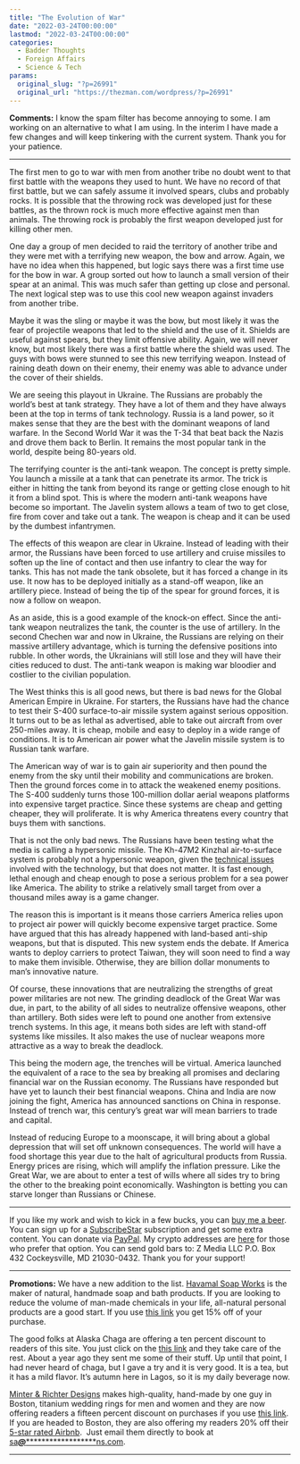 ```yaml
---
title: "The Evolution of War"
date: "2022-03-24T00:00:00"
lastmod: "2022-03-24T00:00:00"
categories:
  - Badder Thoughts
  - Foreign Affairs
  - Science & Tech
params:
  original_slug: "?p=26991"
  original_url: "https://thezman.com/wordpress/?p=26991"
---
```


**Comments:** I know the spam filter has become annoying to some. I am
working on an alternative to what I am using. In the interim I have made
a few changes and will keep tinkering with the current system. Thank you
for your patience.

------------------------------------------------------------------------

The first men to go to war with men from another tribe no doubt went to
that first battle with the weapons they used to hunt. We have no record
of that first battle, but we can safely assume it involved spears, clubs
and probably rocks. It is possible that the throwing rock was developed
just for these battles, as the thrown rock is much more effective
against men than animals. The throwing rock is probably the first weapon
developed just for killing other men.

One day a group of men decided to raid the territory of another tribe
and they were met with a terrifying new weapon, the bow and arrow.
Again, we have no idea when this happened, but logic says there was a
first time use for the bow in war. A group sorted out how to launch a
small version of their spear at an animal. This was much safer than
getting up close and personal. The next logical step was to use this
cool new weapon against invaders from another tribe.

Maybe it was the sling or maybe it was the bow, but most likely it was
the fear of projectile weapons that led to the shield and the use of it.
Shields are useful against spears, but they limit offensive ability.
Again, we will never know, but most likely there was a first battle
where the shield was used. The guys with bows were stunned to see this
new terrifying weapon. Instead of raining death down on their enemy,
their enemy was able to advance under the cover of their shields.

We are seeing this playout in Ukraine. The Russians are probably the
world’s best at tank strategy. They have a lot of them and they have
always been at the top in terms of tank technology. Russia is a land
power, so it makes sense that they are the best with the dominant
weapons of land warfare. In the Second World War it was the T-34 that
beat back the Nazis and drove them back to Berlin. It remains the most
popular tank in the world, despite being 80-years old.

The terrifying counter is the anti-tank weapon. The concept is pretty
simple. You launch a missile at a tank that can penetrate its armor. The
trick is either in hitting the tank from beyond its range or getting
close enough to hit it from a blind spot. This is where the modern
anti-tank weapons have become so important. The Javelin system allows a
team of two to get close, fire from cover and take out a tank. The
weapon is cheap and it can be used by the dumbest infantrymen.

The effects of this weapon are clear in Ukraine. Instead of leading with
their armor, the Russians have been forced to use artillery and cruise
missiles to soften up the line of contact and then use infantry to clear
the way for tanks. This has not made the tank obsolete, but it has
forced a change in its use. It now has to be deployed initially as a
stand-off weapon, like an artillery piece. Instead of being the tip of
the spear for ground forces, it is now a follow on weapon.

As an aside, this is a good example of the knock-on effect. Since the
anti-tank weapon neutralizes the tank, the counter is the use of
artillery. In the second Chechen war and now in Ukraine, the Russians
are relying on their massive artillery advantage, which is turning the
defensive positions into rubble. In other words, the Ukrainians will
still lose and they will have their cities reduced to dust. The
anti-tank weapon is making war bloodier and costlier to the civilian
population.

The West thinks this is all good news, but there is bad news for the
Global American Empire in Ukraine. For starters, the Russians have had
the chance to test their S-400 surface-to-air missile system against
serious opposition. It turns out to be as lethal as advertised, able to
take out aircraft from over 250-miles away. It is cheap, mobile and easy
to deploy in a wide range of conditions. It is to American air power
what the Javelin missile system is to Russian tank warfare.

The American way of war is to gain air superiority and then pound the
enemy from the sky until their mobility and communications are broken.
Then the ground forces come in to attack the weakened enemy positions.
The S-400 suddenly turns those 100-million dollar aerial weapons
platforms into expensive target practice. Since these systems are cheap
and getting cheaper, they will proliferate. It is why America threatens
every country that buys them with sanctions.

That is not the only bad news. The Russians have been testing what the
media is calling a hypersonic missile. The Kh-47M2 Kinzhal
air-to-surface system is probably not a hypersonic weapon, given the
<a href="https://www.youtube.com/watch?v=fTEhG8zzftQ" rel="noopener"
target="_blank">technical issues</a> involved with the technology, but
that does not matter. It is fast enough, lethal enough and cheap enough
to pose a serious problem for a sea power like America. The ability to
strike a relatively small target from over a thousand miles away is a
game changer.

The reason this is important is it means those carriers America relies
upon to project air power will quickly become expensive target practice.
Some have argued that this has already happened with land-based
anti-ship weapons, but that is disputed. This new system ends the
debate. If America wants to deploy carriers to protect Taiwan, they will
soon need to find a way to make them invisible. Otherwise, they are
billion dollar monuments to man’s innovative nature.

Of course, these innovations that are neutralizing the strengths of
great power militaries are not new. The grinding deadlock of the Great
War was due, in part, to the ability of all sides to neutralize
offensive weapons, other than artillery. Both sides were left to pound
one another from extensive trench systems. In this age, it means both
sides are left with stand-off systems like missiles. It also makes the
use of nuclear weapons more attractive as a way to break the deadlock.

This being the modern age, the trenches will be virtual. America
launched the equivalent of a race to the sea by breaking all promises
and declaring financial war on the Russian economy. The Russians have
responded but have yet to launch their best financial weapons. China and
India are now joining the fight, America has announced sanctions on
China in response. Instead of trench war, this century’s great war will
mean barriers to trade and capital.

Instead of reducing Europe to a moonscape, it will bring about a global
depression that will set off unknown consequences. The world will have a
food shortage this year due to the halt of agricultural products from
Russia. Energy prices are rising, which will amplify the inflation
pressure. Like the Great War, we are about to enter a test of wills
where all sides try to bring the other to the breaking point
economically. Washington is betting you can starve longer than Russians
or Chinese.

------------------------------------------------------------------------

If you like my work and wish to kick in a few bucks, you can
<a href="https://www.buymeacoffee.com/mujolulu" rel="noopener"
target="_blank">buy me a beer</a>. You can sign up for a
<a href="https://www.subscribestar.com/the-z-blog" rel="noopener"
target="_blank">SubscribeStar</a> subscription and get some extra
content. You can donate via <a
href="https://www.paypal.com/donate/?cmd=_s-xclick&amp;hosted_button_id=UDAS2Q8JYA6CN&amp;source=url"
rel="noopener" target="_blank">PayPal</a>. My crypto addresses are
<a href="https://thezman.com/wordpress/?page_id=22713" rel="noopener"
target="_blank">here</a> for those who prefer that option. You can send
gold bars to: Z Media LLC P.O. Box 432 Cockeysville, MD 21030-0432.
Thank you for your support!

------------------------------------------------------------------------

**Promotions:** We have a new addition to the list.
<a href="https://havamalsoapworks.com/" rel="noopener"
target="_blank">Havamal Soap Works</a> is the maker of natural, handmade
soap and bath products. If you are looking to reduce the volume of
man-made chemicals in your life, all-natural personal products are a
good start. If you use
<a href="https://havamalsoapworks.com/discount/ZMAN" rel="noopener"
target="_blank">this link</a> you get 15% off of your purchase.

The good folks at Alaska Chaga are offering a ten percent discount to
readers of this site. You just click on the
<a href="https://alaskachaga.us/discount/ZMAN" rel="noopener noreferrer"
target="_blank">this link</a> and they take care of the rest. About a
year ago they sent me some of their stuff. Up until that point, I had
never heard of chaga, but I gave a try and it is very good. It is a tea,
but it has a mild flavor. It’s autumn here in Lagos, so it is my daily
beverage now.

<a href="https://www.minterandrichterdesigns.com/"
rel="noreferrer nofollow noopener" target="_blank">Minter &amp; Richter
Designs</a> makes high-quality, hand-made by one guy in Boston, titanium
wedding rings for men and women and they are now offering readers a
fifteen percent discount on purchases if you use
<a href="https://www.minterandrichterdesigns.com/discount/ZMAN"
rel="noreferrer nofollow noopener" target="_blank">this link</a>.
<span class="highlight"><span class="colour"><span class="font"><span class="size">If
you are headed to Boston, they are also offering my readers 20% off
their <a
href="https://www.airbnb.com/users/7988017/listings?user_id=7988017&amp;s=3"
rel="noopener noreferrer" target="_blank">5-star rated Airbnb</a>.  Just
email them directly to book at
<a href="mailto:sa***@*********************ns.com"
data-original-string="/J87VASTqVk5K8Ff8RMyTw==cb7MLo9HgyCY6h9EZuhSXCcjEVjgIJQVduKDghqXpnt6Zqh9qvqlEUtH7TjjaKtxBLD"><span
class="apbct-email-encoder"
data-original-string="l6l/c1T4+wdkAhnrtUc+5Q==cb7rNVGkRF9YcBK6v4mhDGBYoNzjG1BI0885n+bR/qpwW/Pjj32giVfLPHjnkUUYDR7"
title="This contact has been encoded by Anti-Spam by CleanTalk. Click to decode. To finish the decoding make sure that JavaScript is enabled in your browser.">sa<span
class="apbct-blur">***</span>@<span
class="apbct-blur">*********************</span>ns.com</span></a>.</span></span></span></span>

------------------------------------------------------------------------
